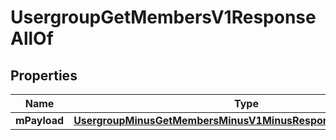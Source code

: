 
# UsergroupGetMembersV1ResponseAllOf

## Properties
Name | Type | Description | Notes
------------ | ------------- | ------------- | -------------
**mPayload** | [**UsergroupMinusGetMembersMinusV1MinusResponseMinusMPayload**](UsergroupMinusGetMembersMinusV1MinusResponseMinusMPayload.md) |  | 



